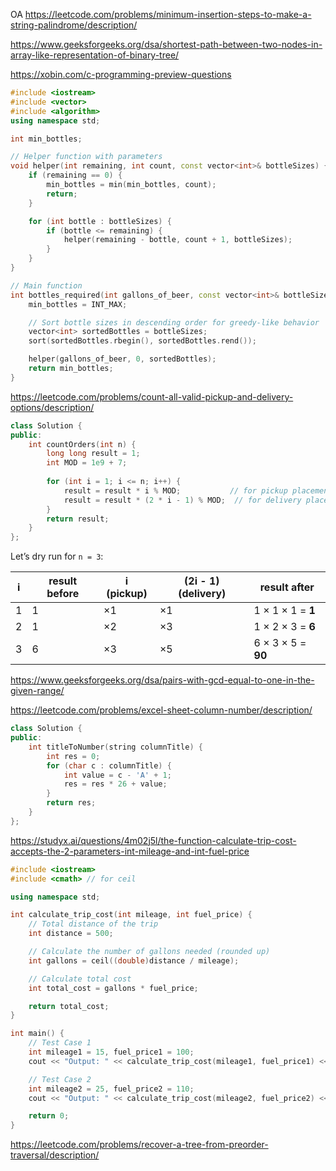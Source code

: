 OA
https://leetcode.com/problems/minimum-insertion-steps-to-make-a-string-palindrome/description/ 

https://www.geeksforgeeks.org/dsa/shortest-path-between-two-nodes-in-array-like-representation-of-binary-tree/

https://xobin.com/c-programming-preview-questions

```cpp
#include <iostream>
#include <vector>
#include <algorithm>
using namespace std;

int min_bottles;

// Helper function with parameters
void helper(int remaining, int count, const vector<int>& bottleSizes) {
    if (remaining == 0) {
        min_bottles = min(min_bottles, count);
        return;
    }

    for (int bottle : bottleSizes) {
        if (bottle <= remaining) {
            helper(remaining - bottle, count + 1, bottleSizes);
        }
    }
}

// Main function
int bottles_required(int gallons_of_beer, const vector<int>& bottleSizes) {
    min_bottles = INT_MAX;

    // Sort bottle sizes in descending order for greedy-like behavior
    vector<int> sortedBottles = bottleSizes;
    sort(sortedBottles.rbegin(), sortedBottles.rend());

    helper(gallons_of_beer, 0, sortedBottles);
    return min_bottles;
}
```

https://leetcode.com/problems/count-all-valid-pickup-and-delivery-options/description/

```cpp
class Solution {
public:
    int countOrders(int n) {
        long long result = 1;
        int MOD = 1e9 + 7;
        
        for (int i = 1; i <= n; i++) {
            result = result * i % MOD;           // for pickup placements
            result = result * (2 * i - 1) % MOD;  // for delivery placements
        }
        return result;
    }
};
```

Let’s dry run for `n = 3`:

|i|result before|i (pickup)|(2i - 1) (delivery)|result after|
|---|---|---|---|---|
|1|1|×1|×1|1 × 1 × 1 = **1**|
|2|1|×2|×3|1 × 2 × 3 = **6**|
|3|6|×3|×5|6 × 3 × 5 = **90**|

https://www.geeksforgeeks.org/dsa/pairs-with-gcd-equal-to-one-in-the-given-range/

https://leetcode.com/problems/excel-sheet-column-number/description/

```cpp
class Solution {
public:
    int titleToNumber(string columnTitle) {
        int res = 0;
        for (char c : columnTitle) {
            int value = c - 'A' + 1;
            res = res * 26 + value;
        }
        return res;
    }
};
```

https://studyx.ai/questions/4m02j5l/the-function-calculate-trip-cost-accepts-the-2-parameters-int-mileage-and-int-fuel-price

```cpp
#include <iostream>
#include <cmath> // for ceil

using namespace std;

int calculate_trip_cost(int mileage, int fuel_price) {
    // Total distance of the trip
    int distance = 500;

    // Calculate the number of gallons needed (rounded up)
    int gallons = ceil((double)distance / mileage);

    // Calculate total cost
    int total_cost = gallons * fuel_price;

    return total_cost;
}

int main() {
    // Test Case 1
    int mileage1 = 15, fuel_price1 = 100;
    cout << "Output: " << calculate_trip_cost(mileage1, fuel_price1) << endl; // Output: 3400

    // Test Case 2
    int mileage2 = 25, fuel_price2 = 110;
    cout << "Output: " << calculate_trip_cost(mileage2, fuel_price2) << endl; // Output: 2200

    return 0;
}
```

https://leetcode.com/problems/recover-a-tree-from-preorder-traversal/description/ 
